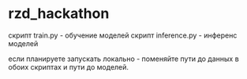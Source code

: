 # rzd_hackathon
скрипт train.py - обучение моделей
скрипт inference.py - инференс моделей

если планируете запускать локально - поменяйте пути до данных в обоих скриптах и пути до моделей. 